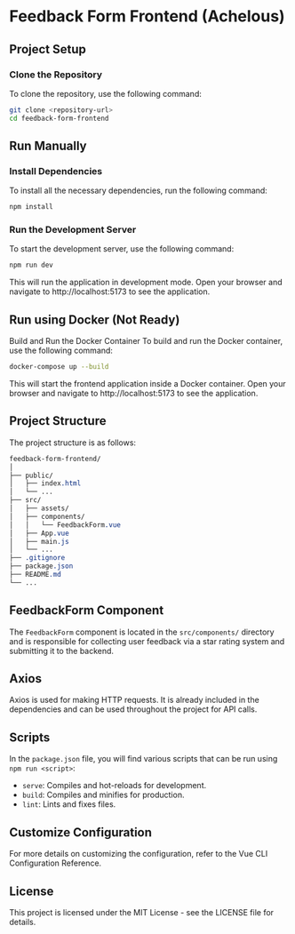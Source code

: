 # Feedback Form Frontend (Achelous)

## Project Setup

### Clone the Repository

To clone the repository, use the following command:

```bash
git clone <repository-url>
cd feedback-form-frontend
```

## Run Manually

### Install Dependencies
To install all the necessary dependencies, run the following command:

```bash
npm install
```

### Run the Development Server
To start the development server, use the following command:

```bash
npm run dev
```
This will run the application in development mode. Open your browser and navigate to http://localhost:5173 to see the application.

## Run using Docker (Not Ready)
Build and Run the Docker Container
To build and run the Docker container, use the following command:

```bash
docker-compose up --build
```
This will start the frontend application inside a Docker container. Open your browser and navigate to http://localhost:5173 to see the application.

## Project Structure
The project structure is as follows:

```css
feedback-form-frontend/
│
├── public/
│   ├── index.html
│   └── ...
├── src/
│   ├── assets/
│   ├── components/
│   │   └── FeedbackForm.vue
│   ├── App.vue
│   ├── main.js
│   └── ...
├── .gitignore
├── package.json
├── README.md
└── ...
```

## FeedbackForm Component
The `FeedbackForm` component is located in the `src/components/` directory and is responsible for collecting user feedback via a star rating system and submitting it to the backend.

## Axios
Axios is used for making HTTP requests. It is already included in the dependencies and can be used throughout the project for API calls.

## Scripts
In the `package.json` file, you will find various scripts that can be run using `npm run <script>`:

- `serve`: Compiles and hot-reloads for development.
- `build`: Compiles and minifies for production.
- `lint`: Lints and fixes files.

## Customize Configuration
For more details on customizing the configuration, refer to the Vue CLI Configuration Reference.

## License
This project is licensed under the MIT License - see the LICENSE file for details.

